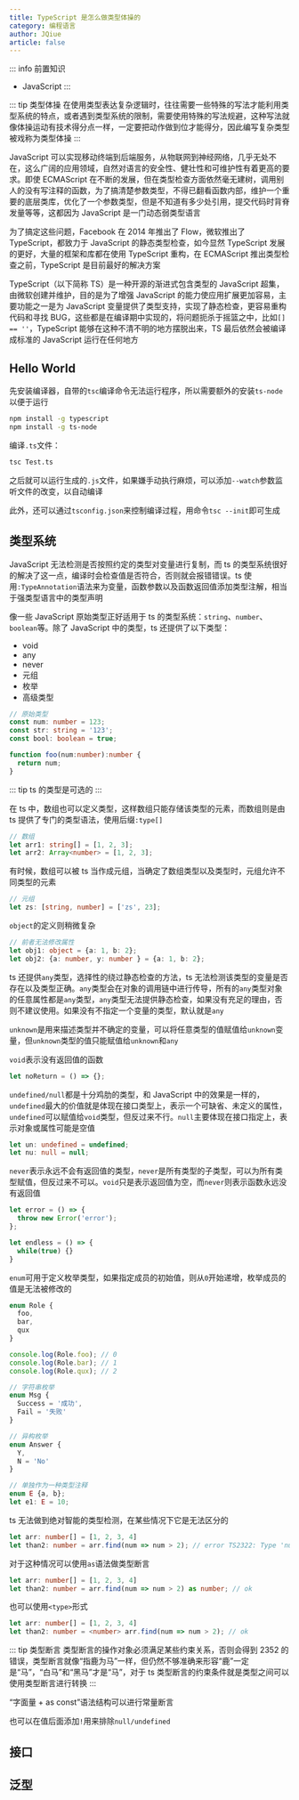 ```yaml
---
title: TypeScript 是怎么做类型体操的
category: 编程语言
author: JQiue
article: false
---
```


::: info 前置知识

+ JavaScript
:::

::: tip 类型体操
在使用类型表达复杂逻辑时，往往需要一些特殊的写法才能利用类型系统的特点，或者遇到类型系统的限制，需要使用特殊的写法规避，这种写法就像体操运动有技术得分点一样，一定要把动作做到位才能得分，因此编写复杂类型被戏称为类型体操
:::

JavaScript 可以实现移动终端到后端服务，从物联网到神经网络，几乎无处不在，这么广阔的应用领域，自然对语言的安全性、健壮性和可维护性有着更高的要求。即使 ECMAScript 在不断的发展，但在类型检查方面依然毫无建树，调用别人的没有写注释的函数，为了搞清楚参数类型，不得已翻看函数内部，维护一个重要的底层类库，优化了一个参数类型，但是不知道有多少处引用，提交代码时背脊发量等等，这都因为 JavaScript 是一门动态弱类型语言

为了搞定这些问题，Facebook 在 2014 年推出了 Flow，微软推出了 TypeScript，都致力于 JavaScript 的静态类型检查，如今显然 TypeScript 发展的更好，大量的框架和库都在使用 TypeScript 重构，在 ECMAScript 推出类型检查之前，TypeScript 是目前最好的解决方案

TypeScript（以下简称 TS）是一种开源的渐进式包含类型的 JavaScript 超集，由微软创建并维护，目的是为了增强 JavaScript 的能力使应用扩展更加容易，主要功能之一是为 JavaScript 变量提供了类型支持，实现了静态检查，更容易重构代码和寻找 BUG，这些都是在编译期中实现的，将问题扼杀于摇篮之中，比如`[] == ''`，TypeScript 能够在这种不清不明的地方摆脱出来，TS 最后依然会被编译成标准的 JavaScript 运行在任何地方

## Hello World

先安装编译器，自带的`tsc`编译命令无法运行程序，所以需要额外的安装`ts-node`以便于运行

```sh
npm install -g typescript
npm install -g ts-node
```

编译`.ts`文件：

```sh
tsc Test.ts
```

之后就可以运行生成的`.js`文件，如果嫌手动执行麻烦，可以添加`--watch`参数监听文件的改变，以自动编译

此外，还可以通过`tsconfig.json`来控制编译过程，用命令`tsc --init`即可生成

## 类型系统

JavaScript 无法检测是否按照约定的类型对变量进行复制，而 ts 的类型系统很好的解决了这一点，编译时会检查值是否符合，否则就会报错错误。ts 使用`:TypeAnnotation`语法来为变量，函数参数以及函数返回值添加类型注解，相当于强类型语言中的类型声明

像一些 JavaScript 原始类型正好适用于 ts 的类型系统：`string`、`number`、`boolean`等。除了 JavaScript 中的类型，ts 还提供了以下类型：

+ void
+ any
+ never
+ 元组
+ 枚举
+ 高级类型

```ts
// 原始类型
const num: number = 123;
const str: string = '123';
const bool: boolean = true;

function foo(num:number):number {
  return num;
}
```

::: tip
ts 的类型是可选的
:::

在 ts 中，数组也可以定义类型，这样数组只能存储该类型的元素，而数组则是由 ts 提供了专门的类型语法，使用后缀`:type[]`

```ts
// 数组
let arr1: string[] = [1, 2, 3];
let arr2: Array<number> = [1, 2, 3];
```

有时候，数组可以被 ts 当作成元组，当确定了数组类型以及类型时，元组允许不同类型的元素

```ts
// 元组
let zs: [string, number] = ['zs', 23];
```

`object`的定义则稍微复杂

```ts
// 前者无法修改属性
let obj1: object = {a: 1, b: 2};
let obj2: {a: number, y: number } = {a: 1, b: 2};
```

ts 还提供`any`类型，选择性的绕过静态检查的方法，ts 无法检测该类型的变量是否存在以及类型正确。`any`类型会在对象的调用链中进行传导，所有的`any`类型对象的任意属性都是`any`类型，`any`类型无法提供静态检查，如果没有充足的理由，否则不建议使用。如果没有不指定一个变量的类型，默认就是`any`

`unknown`是用来描述类型并不确定的变量，可以将任意类型的值赋值给`unknown`变量，但`unknown`类型的值只能赋值给`unknown`和`any`

`void`表示没有返回值的函数

```ts
let noReturn = () => {};
```

`undefined/null`都是十分鸡肋的类型，和 JavaScript 中的效果是一样的，`undefined`最大的价值就是体现在接口类型上，表示一个可缺省、未定义的属性，`undefined`可以赋值给`void`类型，但反过来不行。`null`主要体现在接口指定上，表示对象或属性可能是空值

```ts
let un: undefined = undefined;
let nu: null = null;
```

`never`表示永远不会有返回值的类型，`never`是所有类型的子类型，可以为所有类型赋值，但反过来不可以。`void`只是表示返回值为空，而`never`则表示函数永远没有返回值

```ts
let error = () => {
  throw new Error('error');
};

let endless = () => {
  while(true) {}
}
```

`enum`可用于定义枚举类型，如果指定成员的初始值，则从`0`开始递增，枚举成员的值是无法被修改的

```ts
enum Role {
  foo,
  bar,
  qux
}

console.log(Role.foo); // 0
console.log(Role.bar); // 1
console.log(Role.qux); // 2

// 字符串枚举
enum Msg {
  Success = '成功',
  Fail = '失败'
}

// 异构枚举
enum Answer {
  Y,
  N = 'No'
}

// 单独作为一种类型注释
enum E {a, b};
let e1: E = 10;
```

ts 无法做到绝对智能的类型检测，在某些情况下它是无法区分的

```ts
let arr: number[] = [1, 2, 3, 4]
let than2: number = arr.find(num => num > 2); // error TS2322: Type 'number | undefined' is not assignable to type 'number'.
```

对于这种情况可以使用`as`语法做类型断言

```ts
let arr: number[] = [1, 2, 3, 4]
let than2: number = arr.find(num => num > 2) as number; // ok
```

也可以使用`<type>`形式

```ts
let arr: number[] = [1, 2, 3, 4]
let than2: number = <number> arr.find(num => num > 2); // ok
```

::: tip 类型断言
类型断言的操作对象必须满足某些约束关系，否则会得到 2352 的错误，类型断言就像“指鹿为马”一样，但仍然不够准确来形容“鹿”一定是“马”，“白马”和“黑马”才是“马”，对于 ts 类型断言的约束条件就是类型之间可以使用类型断言进行转换 
:::

“字面量 + as const”语法结构可以进行常量断言

也可以在值后面添加`!`用来排除`null/undefined`

## 接口

## 泛型

<!-- more -->
